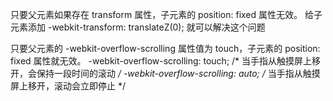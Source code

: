 只要父元素如果存在 transform 属性，子元素的 position: fixed 属性无效。
给子元素添加 -webkit-transform: translateZ(0); 就可以解决这个问题


只要父元素的 -webkit-overflow-scrolling 属性值为 touch，子元素的 position: fixed 属性就无效。
-webkit-overflow-scrolling: touch; /* 当手指从触摸屏上移开，会保持一段时间的滚动 */
-webkit-overflow-scrolling: auto; /* 当手指从触摸屏上移开，滚动会立即停止 */